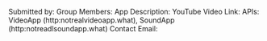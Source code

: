 Submitted by: 
Group Members: 
App Description:
YouTube Video Link:
APIs:  VideoApp (http:notrealvideoapp.what), SoundApp (http:notreadlsoundapp.what)
Contact Email: 